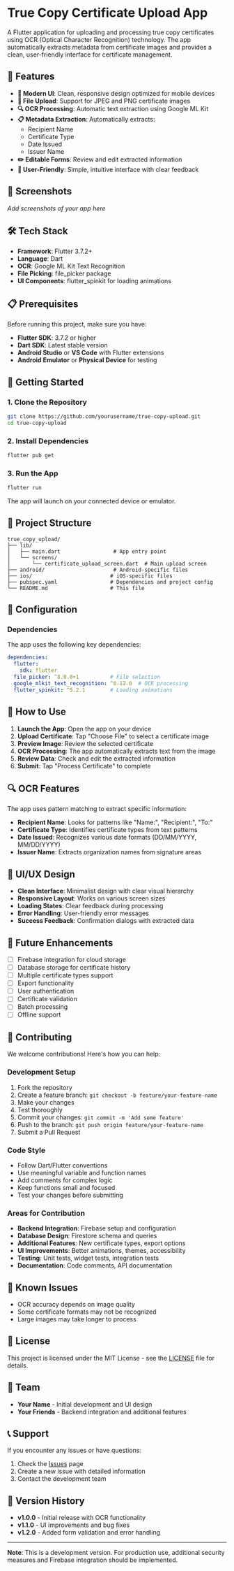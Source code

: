 # True Copy Certificate Upload App

A Flutter application for uploading and processing true copy certificates using OCR (Optical Character Recognition) technology. The app automatically extracts metadata from certificate images and provides a clean, user-friendly interface for certificate management.

## 🚀 Features

- **📱 Modern UI**: Clean, responsive design optimized for mobile devices
- **📄 File Upload**: Support for JPEG and PNG certificate images
- **🔍 OCR Processing**: Automatic text extraction using Google ML Kit
- **📋 Metadata Extraction**: Automatically extracts:
  - Recipient Name
  - Certificate Type
  - Date Issued
  - Issuer Name
- **✏️ Editable Forms**: Review and edit extracted information
- **🎯 User-Friendly**: Simple, intuitive interface with clear feedback

## 📱 Screenshots

*Add screenshots of your app here*

## 🛠️ Tech Stack

- **Framework**: Flutter 3.7.2+
- **Language**: Dart
- **OCR**: Google ML Kit Text Recognition
- **File Picking**: file_picker package
- **UI Components**: flutter_spinkit for loading animations

## 📋 Prerequisites

Before running this project, make sure you have:

- **Flutter SDK**: 3.7.2 or higher
- **Dart SDK**: Latest stable version
- **Android Studio** or **VS Code** with Flutter extensions
- **Android Emulator** or **Physical Device** for testing

## 🚀 Getting Started

### 1. Clone the Repository

```bash
git clone https://github.com/yourusername/true-copy-upload.git
cd true-copy-upload
```

### 2. Install Dependencies

```bash
flutter pub get
```

### 3. Run the App

```bash
flutter run
```

The app will launch on your connected device or emulator.

## 📁 Project Structure

```
true_copy_upload/
├── lib/
│   ├── main.dart                 # App entry point
│   └── screens/
│       └── certificate_upload_screen.dart  # Main upload screen
├── android/                      # Android-specific files
├── ios/                         # iOS-specific files
├── pubspec.yaml                 # Dependencies and project config
└── README.md                    # This file
```

## 🔧 Configuration

### Dependencies

The app uses the following key dependencies:

```yaml
dependencies:
  flutter:
    sdk: flutter
  file_picker: ^8.0.0+1          # File selection
  google_mlkit_text_recognition: ^0.12.0  # OCR processing
  flutter_spinkit: ^5.2.1        # Loading animations
```

## 📖 How to Use

1. **Launch the App**: Open the app on your device
2. **Upload Certificate**: Tap "Choose File" to select a certificate image
3. **Preview Image**: Review the selected certificate
4. **OCR Processing**: The app automatically extracts text from the image
5. **Review Data**: Check and edit the extracted information
6. **Submit**: Tap "Process Certificate" to complete

## 🔍 OCR Features

The app uses pattern matching to extract specific information:

- **Recipient Name**: Looks for patterns like "Name:", "Recipient:", "To:"
- **Certificate Type**: Identifies certificate types from text patterns
- **Date Issued**: Recognizes various date formats (DD/MM/YYYY, MM/DD/YYYY)
- **Issuer Name**: Extracts organization names from signature areas

## 🎨 UI/UX Design

- **Clean Interface**: Minimalist design with clear visual hierarchy
- **Responsive Layout**: Works on various screen sizes
- **Loading States**: Clear feedback during processing
- **Error Handling**: User-friendly error messages
- **Success Feedback**: Confirmation dialogs with extracted data

## 🔮 Future Enhancements

- [ ] Firebase integration for cloud storage
- [ ] Database storage for certificate history
- [ ] Multiple certificate types support
- [ ] Export functionality
- [ ] User authentication
- [ ] Certificate validation
- [ ] Batch processing
- [ ] Offline support

## 🤝 Contributing

We welcome contributions! Here's how you can help:

### Development Setup

1. Fork the repository
2. Create a feature branch: `git checkout -b feature/your-feature-name`
3. Make your changes
4. Test thoroughly
5. Commit your changes: `git commit -m 'Add some feature'`
6. Push to the branch: `git push origin feature/your-feature-name`
7. Submit a Pull Request

### Code Style

- Follow Dart/Flutter conventions
- Use meaningful variable and function names
- Add comments for complex logic
- Keep functions small and focused
- Test your changes before submitting

### Areas for Contribution

- **Backend Integration**: Firebase setup and configuration
- **Database Design**: Firestore schema and queries
- **Additional Features**: New certificate types, export options
- **UI Improvements**: Better animations, themes, accessibility
- **Testing**: Unit tests, widget tests, integration tests
- **Documentation**: Code comments, API documentation

## 🐛 Known Issues

- OCR accuracy depends on image quality
- Some certificate formats may not be recognized
- Large images may take longer to process

## 📝 License

This project is licensed under the MIT License - see the [LICENSE](LICENSE) file for details.

## 👥 Team

- **Your Name** - Initial development and UI design
- **Your Friends** - Backend integration and additional features

## 📞 Support

If you encounter any issues or have questions:

1. Check the [Issues](https://github.com/yourusername/true-copy-upload/issues) page
2. Create a new issue with detailed information
3. Contact the development team

## 🔄 Version History

- **v1.0.0** - Initial release with OCR functionality
- **v1.1.0** - UI improvements and bug fixes
- **v1.2.0** - Added form validation and error handling

---

**Note**: This is a development version. For production use, additional security measures and Firebase integration should be implemented.
